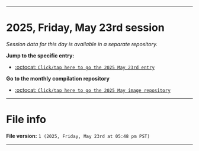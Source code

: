 
***

# 2025, Friday, May 23rd session

_Session data for this day is available in a separate repository._

**Jump to the specific entry:**

- [:octocat: `Click/tap here to go the 2025 May 23rd entry`](https://github.com/seanpm2001/SeansLifeArchive_Images_ModernSmurfsVillage_Y2025_V5/tree/SeansLifeArchive_ModernSmurfsVillage_Y2025_V5_Main-dev/2025/05_May/23/)

**Go to the monthly compilation repository**

- [:octocat: `Click/tap here to go the 2025 May image repository`](https://github.com/seanpm2001/SeansLifeArchive_Images_ModernSmurfsVillage_Y2025_V5/)

***

# File info

**File version:** `1 (2025, Friday, May 23rd at 05:48 pm PST)`

***
